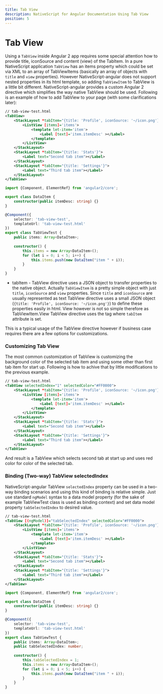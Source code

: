 ```yaml
---
title: Tab View
description: NativeScript for Angular Documentation Using Tab View
position: 5
---
```



# Tab View

Using a `TabView` inside Angular 2 app requires some special attention how to provide title, iconSource and content (view) of the TabItem. In a pure NativeScript application `TabView` has an items property which could be set via XML to an array of TabViewItems (basically an array of objects with `title` and `view` properties). However NativeScript-angular does not support nested properties in its html template, so adding `TabViewItem` to TabView is a little bit different. NativeScript-angular provides a custom Angular 2 directive which simplifies the way native TabView should be used. Following is an example of how to add TabView to your page (with some clarifications later):

```XML
// tab-view-test.html
<TabView>
    <StackLayout *tabItem="{title: 'Profile', iconSource: '~/icon.png'}" >
        <ListView [items]='items'>
            <template let-item='item'>
                <Label [text]='item.itemDesc' ></Label>
            </template>
        </ListView>
    </StackLayout>
    <StackLayout *tabItem="{title: 'Stats'}">
        <Label text="Second tab item"></Label>
    </StackLayout>
    <StackLayout *tabItem="{title: 'Settings'}">
        <Label text="Third tab item"></Label>
    </StackLayout>
</TabView>
```
```TypeScript
import {Component, ElementRef} from 'angular2/core';

export class DataItem {
    constructor(public itemDesc: string) {}
}

@Component({
	selector: 'tab-view-test',
	templateUrl: 'tab-view-test.html' 
})
export class TabViewTest {
    public items: Array<DataItem>;
    
    constructor() {
        this.items = new Array<DataItem>();
        for (let i = 0; i < 5; i++) {
            this.items.push(new DataItem("item " + i));
        }
    }
}
```

* tabItem - TabView directive uses a JSON object to transfer properties to the native object. Actually `TabViewItem` is a pretty simple object with just `title`, `iconSource` and `view` properties. Since `title` and `iconSource` are usually represented as text TabView directive uses a small JSON object (`{title: 'Profile', iconSource: '~/icon.png'}`) to define these properties easily in html. View however is not so simple therefore as TabViewItem.View TabView directive uses the tag where `tabItem` attribute is set.

This is a typical usage of the TabView directive however if business case requires there are a few options for customizations.

### Customizing Tab View

The most common customization of TabView is customizing the background color of the selected tab item and using some other than first tab item for start up. Following is how to achive that by little modifications to the previous example.
```XML
// tab-view-test.html
<TabView selectedIndex="1" selectedColor="#FF0000">
    <StackLayout *tabItem="{title: 'Profile', iconSource: '~/icon.png'}" >
        <ListView [items]='items'>
            <template let-item='item'>
                <Label [text]='item.itemDesc' ></Label>
            </template>
        </ListView>
    </StackLayout>
    <StackLayout *tabItem="{title: 'Stats'}">
        <Label text="Second tab item"></Label>
    </StackLayout>
    <StackLayout *tabItem="{title: 'Settings'}">
        <Label text="Third tab item"></Label>
    </StackLayout>
</TabView>
```

And result is a TabView which selects second tab at start up and uses red color for color of the selected tab.

### Binding (Two-way) TabView selectedIndex

NativeScript-angular TabView `selectedIndex` property can be used in a two-way binding scenarios and using this kind of binding is relative simple. Just use standard `ngModel` syntax to a data model property (for the sake of example TabViewTest class is used as binding context) and set data model property `tabSelectedIndex` to desired value.
 
```XML
// tab-view-test.html
<TabView [(ngModel)]="tabSelectedIndex" selectedColor="#FF0000">
    <StackLayout *tabItem="{title: 'Profile', iconSource: '~/icon.png'}" >
        <ListView [items]='items'>
            <template let-item='item'>
            	<Label [text]='item.itemDesc' ></Label>
            </template>
        </ListView>
    </StackLayout>
    <StackLayout *tabItem="{title: 'Stats'}">
    	<Label text="Second tab item"></Label>
    </StackLayout>
    <StackLayout *tabItem="{title: 'Settings'}">
    	<Label text="Third tab item"></Label>
    </StackLayout>
</TabView>
```
```TypeScript
import {Component, ElementRef} from 'angular2/core';

export class DataItem {
    constructor(public itemDesc: string) {}
}

@Component({
	selector: 'tab-view-test',
	templateUrl: 'tab-view-test.html' 
})
export class TabViewTest {
    public items: Array<DataItem>;
    public tabSelectedIndex: number;
    
    constructor() {
    	this.tabSelectedIndex = 1;
        this.items = new Array<DataItem>();
        for (let i = 0; i < 5; i++) {
            this.items.push(new DataItem("item " + i));
        }
    }
}
```